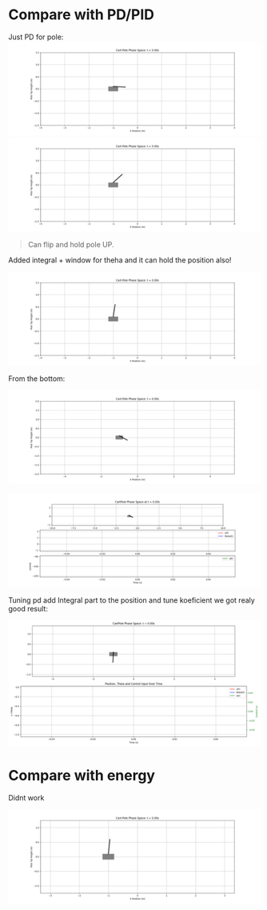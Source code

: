 

# Compare with PD/PID

Just PD for pole:
![tmp](gif/cartpole_pd_down.gif)
![tmp](gif/cartpole_pd_right.gif)

> Can flip and hold pole UP.

Added integral + window for theha and it can hold the position also!

![pid](gif/cartpole_pid.gif)

From the bottom:

![alt text](gif/cartpole_pid_down.gif)

![alt text](gif/cartpole_pid_bang_bang.gif)

Tuning pd add Integral part to the position and tune koeficient we got realy good result:

![alt text](gif/cartpole_pose_pid.gif)

# Compare with energy

Didnt work

![alt text](gif/cartpole_energy.gif)